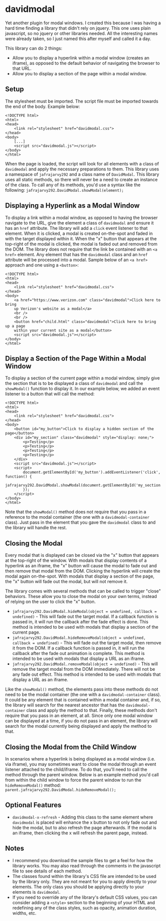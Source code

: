 # davidmodal
Yet another plugin for modal windows. I created this because I was having a hard time finding a library that didn't rely on jquery. This one uses plain javascript, so no jquery or other libraries needed. All the interesting names were already taken, so I just named this after myself and called it a day.

This library can do 2 things:
- Allow you to display a hyperlink within a modal window (creates an iframe), as opposed to the default behavior of navigating the browser to that URL.
- Allow you to display a section of the page within a modal window.

## Setup
The stylesheet must be imported. The script file must be imported towards the end of the body. Example below:
```
<!DOCTYPE html>
<html>
<head>
    <link rel="stylesheet" href="davidmodal.css">
</head>
<body>
    [...]
    <script src="davidmodal.js"></script>
</body>
</html>
```
When the page is loaded, the script will look for all elements with a class of `davidmodal` and apply the necessary preparations to them. This library uses a namespace of `jafrajarvy292` and a class name of `DavidModal`. This library uses all static methods, so there will never be a need to create an instance of the class.  To call any of its methods, you'd use a syntax like the following:
`jafrajarvy292.DavidModal.showModal(element);`

## Displaying a Hyperlink as a Modal Window
To display a link within a modal window, as opposed to having the browser navigate to the URL, give the element a class of `davidmodal` and ensure it has an `href` attribute. The library will add a `click` event listener to that element. When it is clicked, a modal is created on-the-spot and faded in with the target displayed within it. When the "x" button that appears at the top-right of the modal is clicked, the modal is faded out and removed from the DOM. The library does not require that the link be contained with an `<a href>` element. Any element that has the `davidmodal` class and an `href` attribute will be processed into a modal. Sample below of an `<a href>` approach and one using a `<button>`:
```
<!DOCTYPE html>
<html>
<head>
    <link rel="stylesheet" href="davidmodal.css">
</head>
<body>
    <a href="https://www.verizon.com" class="davidmodal">Click here to bring
    up Verizon's website as a modal</a>
    <br />
    <br />
    <button href="child.html" class="davidmodal">Click here to bring up a page
    within your current site as a modal</button>
    <script src="davidmodal.js"></script>
</body>
</html>
```

## Display a Section of the Page Within a Modal Window
To display a section of the current page within a modal window, simply give the section that is to be displayed a class of `davidmodal` and call the `showModal()` function to display it. In our example below, we added an event listener to a button that will call the method:
```
<!DOCTYPE html>
<html>
<head>
    <link rel="stylesheet" href="davidmodal.css">
</head>
<body>
    <button id="my_button">Click to display a hidden section of the page</button>
    <div id="my_section" class="davidmodal" style="display: none;">
        <p>Testing</p>
        <p>Testing</p>
        <p>Testing</p>
        <p>Testing</p>
    </div>
    <script src="davidmodal.js"></script>
    <script>
        document.getElementById('my_button').addEventListener('click', function() {
            jafrajarvy292.DavidModal.showModal(document.getElementById('my_section'));
        });
    </script>
</body>
</html>
```
Note that the `showModal()` method does not require that you pass in a reference to the modal container (the one with a `davidmodal-container` class). Just pass in the element that you gave the `davidmodal` class to and the library will handle the rest.

## Closing the Modal
Every modal that is displayed can be closed via the "x" button that appears at the top-right of the window. With modals that display contents of a hyperlink as an iframe, the "x" button will cause the modal to fade out and then remove that modal from the DOM. Clicking the hyperlink will create the modal again on-the-spot. With modals that display a section of the page, the "x" button will fade out the modal, but will not remove it.

The library comes with several methods that can be called to trigger "close" behaviors. These allow you to close the modal on your own terms, instead of relying on the user to click the "x" button.

- `jafrajarvy292.DavidModal.hideModal(object = undefined, callback = undefined)` - This will fade out the target modal. If a callback function is passed in, it will run the callback after the fade effect is done. This method is intended to be used with modals that display a section of the current page.
- `jafrajarvy292.DavidModal.hideRemoveModal(object = undefined, callback = undefined)` - This will fade out the target modal, then remove it from the DOM. If a callback function is passed in, it will run the callback after the fade out animation is complete. This method is intended to be used with modals that display a URL as an iframe.
- `jafrajarvy292.DavidModal.removeModal(object = undefined)` - This will remove the target modal from the DOM immediately. There will not be any fade out effect. This method is intended to be used with modals that display a URL as an iframe.

Like the `showModal()` method, the elements pass into these methods do not need to be the modal container (the one with a `davidmodal-container` class). It could be any element that is contained within a modal container and, if so, the library will search for the nearest ancestor that has the `davidmodal-container` class and apply the method to that. Finally, these methods don't require that you pass in an element, at all. Since only one modal window can be displayed at a time, if you do not pass in an element, the library will search for the modal currently being displayed and apply the method to that.

## Closing the Modal from the Child Window
In scenarios where a hyperlink is being displayed as a modal window (i.e. via iframe), you may sometimes want to close the modal through an event listener attached to the child/iframe. To do that, you'll need to call the method through the parent window. Below is an example method you'd call from within the child window to force the parent window to run the `hideRemoveModal()` method:
`parent.jafrajarvy292.DavidModal.hideRemoveModal();`

## Optional Features
- `davidmodal-x-refresh` - Adding this class to the same element where `davidmodal` is placed will enhance the x button to not only fade out and hide the modal, but to also refresh the page afterwards. If the modal is an iframe, then clicking the x will refresh the parent page, instead.

## Notes
- I recommend you download the sample files to get a feel for how the library works. You may also read through the comments in the javascript file to see details of each method.
- The classes found within the library's CSS file are intended to be used by the library only. They are not meant for you to apply directly to your elements. The only class you should be applying directly to your elements is `davidmodal`. 
- If you need to override any of the library's default CSS values, you can consider adding a `<style>` section to the beginning of your HTML and redefining any of the class styles, such as opacity, animation duration, widths, etc.
